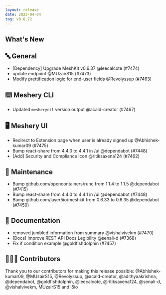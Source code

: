 ```yaml
---
layout: release
date: 2023-04-04
tag: v0.6.72
---
```


## What's New

## 🔤 General

- [Dependency] Upgrade MeshKit v0.6.37 @leecalcote (#7474)
- update endpoint @MUzairS15 (#7473)
- Modify prettification logic for end-user fields @Revolyssup (#7463)

## ⌨️ Meshery CLI

- Updated `mesheryctl` version output @acald-creator (#7467)

## 🖥 Meshery UI

- Redirect to Extension page when user is already signed up @Abhishek-kumar09 (#7475)
- Bump react-share from 4.4.0 to 4.4.1 in /ui @dependabot (#7448)
- [Add] Security and Compliance Icon @ritiksaxena124 (#7462)

## 🧰 Maintenance

- Bump github.com/opencontainers/runc from 1.1.4 to 1.1.5 @dependabot (#7415)
- Bump react-share from 4.4.0 to 4.4.1 in /ui @dependabot (#7448)
- Bump github.com/layer5io/meshkit from 0.6.33 to 0.6.35 @dependabot (#7450)

## 📖 Documentation

- removed jumbled information from summary @vishalvivekm (#7470)
- [Docs] Improve REST API Docs Legibility @senali-d (#7368)
- Fix if condition example @goldfishdolphin (#7457)

## 👨🏽‍💻 Contributors

Thank you to our contributors for making this release possible:
@Abhishek-kumar09, @MUzairS15, @Revolyssup, @acald-creator, @adithyaakrishna, @dependabot, @goldfishdolphin, @leecalcote, @ritiksaxena124, @senali-d, @vishalvivekm, MUzairS15 and l5io
